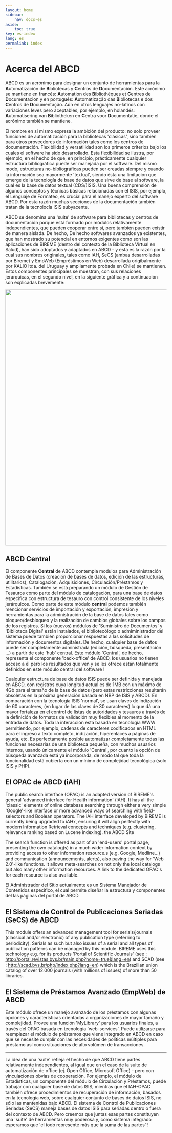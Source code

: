 ```yaml
---
layout: home
sidebar:
    nav: docs-es
aside:
    toc: true
key: es-index
lang: es
permalink: index
---
```



# Acerca del ABCD


ABCD es un acrónimo para designar un conjunto de herramientas para la **A**utomatización de **B**ibliotecas y **C**entros de **D**ocumentación. Este acrónimo se mantiene en francés: **A**utomation des **B**ibliothèques et **C**entres de **D**ocumentacion y en portugués: **A**utomatização das **B**ibliotecas e dos **C**entros de **D**ocumentação. Aún en otros lenguajes no-latinos con variaciones leves pero aceptables, por ejemplo, en holandés: **A**utomatisering van **B**ibliotheken en **C**entra voor **D**ocumentatie, donde el acrónimo también se mantiene.

El nombre en si mismo expresa la ambición del producto: no solo proveer funciones de automatización para la bibliotecas 'clásicas', sino también para otros proveedores de información tales como los centros de documentación. Flexibilidad y versatilidad son los primeros criterios bajo los cuales el software ha sido desarrollado. Esta flexibilidad se ilustra, por ejemplo, en el hecho de que, en principio, prácticamente cualquier estructura bibliográfica puede ser manejada por el software. Del mismo modo, estructuras no-bibliográficas pueden ser creadas siempre y cuando la información sea mayormente 'textual', siendo ésta una limitación que emerge de la tecnología de base de datos que sirve de base al software, la cual es la base de datos textual (CDS/)ISIS. Una buena comprensión de algunos conceptos y técnicas básicas relacionadas con el ISIS, por ejemplo, el Lenguaje de Formateo, es crucial para el manejo experto del software ABCD. Por esta razón muchas secciones de la documentación también tratan de la tecnolocía ISIS subyacente.

ABCD se denomina una 'suite' de software para bibliotecas y centros de documentación porque está formado por módulos relativamente independientes, que pueden cooperar entre si, pero también pueden existir de manera aislada. De hecho, De hecho softwares avanzados ya existentes, que han mostrado su potencial en entornos exigentes como son las aplicaciones de BIREME (dentro del contexto de la Biblioteca Virtual en Salud), han sido adoptados y adaptados en ABCD - y esta es la razón por la cual sus nombres originales, tales como iAH, SeCS (ambas desarrolladas por Bireme) y EmpWeb (Empréstimos en Web) desarrollada origibalmente por KALIO ltda. del Uruguay y ampliamente probada en Chile) se mantienen. Estos componentes principales se muestran, con sus relaciones jerárquicas, en el segundo nivel, en la siguiente gráfica y a continuación son explicadas brevemente:

<img width="800" src="https://user-images.githubusercontent.com/20482054/137317883-75797ad3-47d5-43f0-b3b7-7c405f646236.JPG">

## ABCD Central

El componente **Central** de ABCD contempla modulos para Administración de Bases de Datos (creación de bases de datos, edición de las estructuras, utilitarios), Catalogación, Adquisiciones, Circulación/Préstamos y Estadísticas. También se está preparando un módulo de Gestión de Tesauros como parte del módulo de catalogación, para una base de datos específica con estructura de tesauro con control consistente de los niveles jerárquicos. Como parte de este módulo **central** podemos también mencionar servicios de importación y exportación, impresión y herramientas para la administración de la base de datos tales como bloqueo/desbloqueo y la realización de cambios globales sobre los campos de los registros. Si los (nuevos) módulos de 'Suministro de Documentos' y 'Biblioteca Digital' están instalados, el bibliotecólogo o admiministrador del sistema puede también proporcionar respuestas a las solicitudes de información y documentos digitales. De hecho, cualquier base de datos puede ser completamente administrada (edición, búsqueda, presentación ...) a partir de este 'hub' central. Este módulo 'Central', de hecho, representa el componente 'back-office' de ABCD, los usuarios no tienen acceso a él pero los resultados que ven y se les ofrece están totalmente definidos en este módulo central del software !


Cualquier estructura de base de datos ISIS puede ser definida y manejada en ABCD, con registros cuya longitud actual es de 1MB con un máximo de 4Gb para el tamaño de la base de datos (pero estas restricciones resultarán obsoletas en la próxima generación basada en NBP de ISIS y ABCD). En comparación con la tecnología ISIS 'normal', se usan claves de indización de 60 caracteres, (en lugar de las claves de 30 caracteres) lo que dá una mayor fortaleza en el control de listas de autoridades y tesauros a través de la definición de formatos de validación muy flexibles al momento de la entrada de datos. Toda la interacción está basada en tecnología WWW permitiendo, por ejemplo, cadenas de caracteres codificados en HTML para el ingreso a texto completo, indización, hiperenlaces a páginas de ayuda, etc. Es perfectamente posible automatizar completamente todas las funciones necesarias de una biblioteca pequeña, con muchos usuarios internos, usando únicamente el módulo 'Central', por cuanto la opción de búsqueda avanzada está ya incorporada, de modo tal que toda la funcionalidad está cubierta con un mínimo de complejidad tecnológica (solo ISIS y PHP).


## El OPAC de ABCD (iAH)


The public search interface (OPAC) is an adapted version of BIREME's general 'advanced interface for Health information' (iAH). It has all the 'classic' elements of online database searching through either a very simple 'Google'-like interface or more advanced ways of searching with field-selectors and Boolean operators. The iAH interface developed by BIREME is currently being upgraded to iAHx, ensuring it will align perfectly with modern Information Retrieval concepts and techniques (e.g. clustering, relevance ranking based on Lucene indexing). the ABCD Site


The search function is offered as part of an 'end-users' portal page, presenting the own catalog(s) in a much wider information context by providing access to other information resource.s (e.g. Google, Medline...) and communication (announcements, alerts), also paving the way for 'Web 2.0'-like functions. It allows meta-searches on not only the local catalogs but also many other information resources. A link to the dedicated OPAC's for each resource is also available.


El Administrador del Sitio actualmente es un Sistema Manejador de Contenidos específico, el cual permite diseñar la estructura y componentes del las páginas del portal de ABCD.


## El Sistema de Control de Publicaciones Seriadas (SeCS) de ABCD

This module offers an advanced management tool for serials/journals (classical and/or electronic) of any publication type (referring to periodicity). Serials as such but also issues of a serial and all types of publication patterns can be managed by this module. BIREME uses this technology e.g. for its products 'Portal of Scientific Journals' (see : http://portal.revistas.bvs.br/main.php?home=true&lang=en) and SCAD (see : http://scad.bvs.br/php/index.php?lang=en) which is the Brazilian union catalog of over 12.000 journals (with millions of issues) of more than 50 libraries.


## El Sistema de Préstamos Avanzado (EmpWeb) de ABCD

Este módulo ofrece un manejo avanzado de los préstamos con algunas opciones y características orientadas a organizaciones de mayor tamaño y complejidad. Provee una función 'MyLibrary' para los usuarios finales, a través del OPAC basada en tecnología 'web-services'. Puede utilizarse para reemplazar el módulo de préstamos que viene integrado en ABCD en caso que se necesite cumplir con las necesidades de políticas múltiples para préstamo así como situaciones de alto volúmen de transacciones.

------

La idea de una 'suite' refleja el hecho de que ABCD tiene partes relativamente independientes, al igual que en el caso de la suite de automatización de office (ej. Open Office, Microsoft Office) - pero con vinculaciones obvias de cooperación. Por ejemplo, el módulo de Estadísticas, un componente del módulo de Circulación y Préstamos, puede trabajar con cualquier base de datos ISIS, mientras que el IAH-OPAC también ofrece procedimientos de recuperación de información, basados en la tecnología web, sobre cualquier conjunto de bases de datos ISIS, no sólo las mantenidas bajo ABCD. El sistema de Control de Publicaciones Seriadas (SeCS) maneja bases de datos ISIS para seriadas dentro o fuera del contexto de ABCD. Pero creemos que juntas esas partes constituyen una 'suite' de herramientas muy poderosa y, como sistema integrado esperamos que 'el todo represente más que la suma de las partes' !
